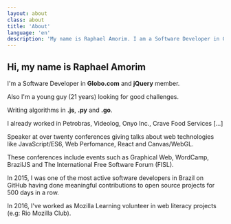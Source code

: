 ```yaml
---
layout: about
class: about
title: 'About'
language: 'en'
description: 'My name is Raphael Amorim. I am a Software Developer in Globo.com. Also I am a young (21 years) looking for good challenges. Writing algorithms in .js, .py and .go.'
---
```


## Hi, my name is Raphael Amorim

I'm a Software Developer in **Globo.com** and **jQuery** member.

Also I'm a young guy (21 years) looking for good challenges.

Writing algorithms in **.js**, **.py** and **.go**.

I already worked in Petrobras, Videolog, Onyo Inc., Crave Food Services [...]

Speaker at over twenty conferences giving talks about web technologies like JavaScript/ES6, Web Perfomance, React and Canvas/WebGL.

These conferences include events such as Graphical Web, WordCamp, BrazilJS and The International Free Software Forum (FISL).

In 2015, I was one of the most active software developers in Brazil on GitHub having done meaningful contributions to open source projects for 500 days in a row.

In 2016, I've worked as Mozilla Learning volunteer in web literacy projects (e.g: Rio Mozilla Club).

